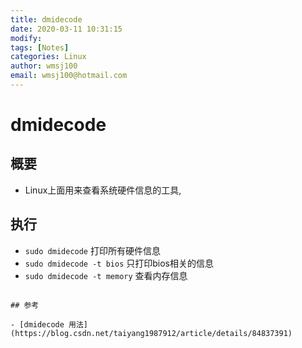 ```yaml
---
title: dmidecode
date: 2020-03-11 10:31:15
modify: 
tags: [Notes]
categories: Linux
author: wmsj100
email: wmsj100@hotmail.com
---
```


# dmidecode

## 概要

- Linux上面用来查看系统硬件信息的工具,

## 执行

- `sudo dmidecode` 打印所有硬件信息
- `sudo dmidecode -t bios` 只打印bios相关的信息
- `sudo dmidecode -t memory` 查看内存信息
```

## 参考

- [dmidecode 用法](https://blog.csdn.net/taiyang1987912/article/details/84837391)
